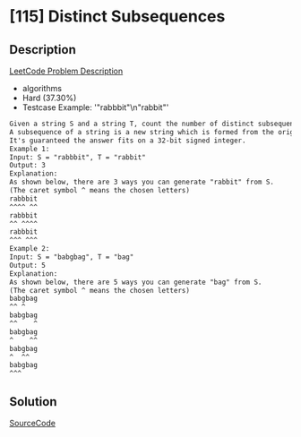 # [115] Distinct Subsequences

## Description

[LeetCode Problem Description](https://leetcode.com/problems/distinct-subsequences/description/)

* algorithms
* Hard (37.30%)
* Testcase Example:  '"rabbbit"\n"rabbit"'

```md
Given a string S and a string T, count the number of distinct subsequences of S which equals T.
A subsequence of a string is a new string which is formed from the original string by deleting some (can be none) of the characters without disturbing the relative positions of the remaining characters. (ie, "ACE" is a subsequence of "ABCDE" while "AEC" is not).
It's guaranteed the answer fits on a 32-bit signed integer.
Example 1:
Input: S = "rabbbit", T = "rabbit"
Output: 3
Explanation:
As shown below, there are 3 ways you can generate "rabbit" from S.
(The caret symbol ^ means the chosen letters)
rabbbit
^^^^ ^^
rabbbit
^^ ^^^^
rabbbit
^^^ ^^^
Example 2:
Input: S = "babgbag", T = "bag"
Output: 5
Explanation:
As shown below, there are 5 ways you can generate "bag" from S.
(The caret symbol ^ means the chosen letters)
babgbag
^^ ^
babgbag
^^    ^
babgbag
^    ^^
babgbag
^  ^^
babgbag
^^^

```

## Solution

[SourceCode](./solution.js)
